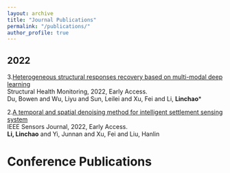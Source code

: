 ```yaml
---
layout: archive
title: "Journal Publications"
permalink: "/publications/"
author_profile: true
---
```


<!--
{% if author.googlescholar %}
  You can also find my articles on <u><a href="{{author.googlescholar}}">my Google Scholar profile</a>.</u>
{% endif %}

{% include base_path %}

{% for post in site.publications reversed %}
  {% include archive-single.html %}
{% endfor %}
-->


## 2022
3.<a href = "https://journals.sagepub.com/doi/abs/10.1177/14759217221094499">Heterogeneous structural responses recovery based on multi-modal deep learning</a>  
      Structural Health Monitoring, 2022, Early Access.  
      Du, Bowen and Wu, Liyu and Sun, Leilei and Xu, Fei and Li, **Linchao**\*

2.<a href="https://ieeexplore.ieee.org/abstract/document/9762328/">A temporal and spatial denoising method for intelligent settlement sensing system</a>  
      IEEE Sensors Journal, 2022, Early Access.  
      **Li, Linchao** and Yi, Junnan and Xu, Fei and Liu, Hanlin

# Conference Publications
